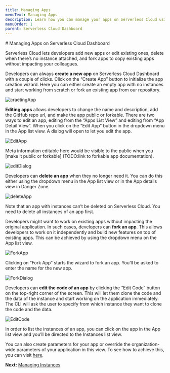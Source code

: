 ```yaml
---
title: Managing Apps
menuText: Managing Apps
description: Learn how you can manage your apps on Serverless Cloud using Serverless Cloud Dashboard
menuOrder: 1
parent: Serverless Cloud Dashboard
---
```


# Managing Apps on Serverless Cloud Dashboard

Serverless Cloud lets developers add new apps or edit existing ones, delete when there’s no instance attached, and fork apps to copy existing apps without impacting your colleagues. 

Developers can always **create a new app** on Serverless Cloud Dashboard with a couple of clicks. Click on the “Create App” button to initialize the app creation wizard. Here you can either create an empty app with no instances and start working from scratch or fork an existing app from our repository. 

![craetingApp](https://user-images.githubusercontent.com/85096820/141463648-20c174fa-e642-4294-98cd-4e06c7d1bd0c.png)

**Editing apps** allows developers to change the name and description, add the GitHub repo url, and make the app public or forkable. There are two ways to edit an app, editing from the “Apps List View” and editing from “App Detail View”. When you click on the “Edit App” button in the dropdown menu in the App list view. A dialog will open to let you edit the app. 

![EditApp](https://user-images.githubusercontent.com/85096820/141467896-40ba84c6-bd60-4bfc-9c94-1c685114041c.png)

Meta information editable here would be visible to the public when you [make it public or forkable] (TODO:link to forkable app documentation). 

![editDialog](https://user-images.githubusercontent.com/85096820/141468320-27606406-c5c7-494e-9377-3afa7303be05.png)

Developers can **delete an app** when they no longer need it. You can do this either using the dropdown menu in the App list view or in the App details view in Danger Zone. 

![deleteApp](https://user-images.githubusercontent.com/85096820/141468163-b73063be-08db-49f8-97f5-37d0c9eab713.png)

Note that an app with instances can’t be deleted on Serverless Cloud. You need to delete all instances of an app first. 

Developers might want to work on existing apps without impacting the original application. In such cases, developers can **fork an app**. This allows developers to work on it independently and build new features on top of existing apps. This can be achieved by using the dropdown menu on the App list view. 

![ForkApp](https://user-images.githubusercontent.com/85096820/141468411-b35c49e9-11ba-4094-af9a-b96c5ebb7bed.png)

Clicking on “Fork App” starts the wizard to fork an app. You’ll be asked to enter the name for the new app. 

![ForkDialog](https://user-images.githubusercontent.com/85096820/141468473-4febc4a1-c60d-4225-9a4e-4d33ff49270c.png)

Developers can **edit the code of an app** by clicking the “Edit Code” button on the top-right corner of the screen. This will let them clone the code and the data of the instance and start working on the application immediately. The CLI will ask the user to specify from which instance they want to clone the code and the data. 

![EditCode](https://user-images.githubusercontent.com/85096820/141468564-1f7baaf3-3538-42c9-b35f-b395632d6a5a.png)

In order to list the instances of an app, you can click on the app in the App list view and you’ll be directed to the Instances list view.  

You can also create parameters for your app or override the organization-wide parameters of your application in this view. To see how to achieve this, you can visit [here](https://www.serverless.com/cloud/docs/apps/params). 

**Next:** [Managing Instances](/cloud/docs/dashboard/managing-instances)

